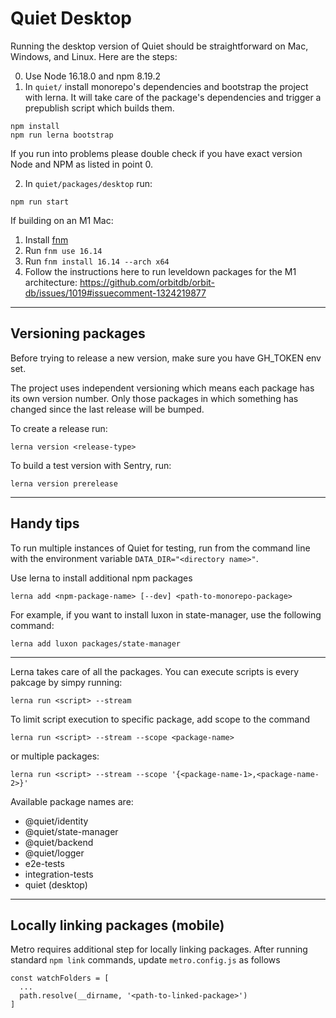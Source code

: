# Quiet Desktop

Running the desktop version of Quiet should be straightforward on Mac, Windows, and Linux. Here are the steps:

0. Use Node 16.18.0 and npm 8.19.2
1. In `quiet/` install monorepo's dependencies and bootstrap the project with lerna. It will take care of the package's dependencies and trigger a prepublish script which builds them.

```
npm install
npm run lerna bootstrap
```

If you run into problems please double check if you have exact version Node and NPM as listed in point 0.

2. In `quiet/packages/desktop` run:

```
npm run start
```

If building on an M1 Mac:
1. Install [fnm](https://github.com/Schniz/fnm)
2. Run `fnm use 16.14`
3. Run `fnm install 16.14 --arch x64`
4. Follow the instructions here to run leveldown packages for the M1 architecture: https://github.com/orbitdb/orbit-db/issues/1019#issuecomment-1324219877

----

## Versioning packages

Before trying to release a new version, make sure you have GH_TOKEN env set.

The project uses independent versioning which means each package has its own version number. Only those packages in which something has changed since the last release will be bumped.

To create a release run:

```
lerna version <release-type>
```

To build a test version with Sentry, run:

```
lerna version prerelease
```

----

## Handy tips

To run multiple instances of Quiet for testing, run from the command line with the environment variable `DATA_DIR="<directory name>"`.

Use lerna to install additional npm packages

```
lerna add <npm-package-name> [--dev] <path-to-monorepo-package>
```

For example, if you want to install luxon in state-manager, use the following command:

```
lerna add luxon packages/state-manager
```

----

Lerna takes care of all the packages. You can execute scripts is every pakcage by simpy running:

```
lerna run <script> --stream
```

To limit script execution to specific package, add scope to the command

```
lerna run <script> --stream --scope <package-name>
```

or multiple packages:

```
lerna run <script> --stream --scope '{<package-name-1>,<package-name-2>}'
```

Available package names are:
- @quiet/identity
- @quiet/state-manager
- @quiet/backend
- @quiet/logger
- e2e-tests
- integration-tests
- quiet (desktop)

----

## Locally linking packages (mobile)

Metro requires additional step for locally linking packages. After running standard ```npm link``` commands, update ```metro.config.js``` as follows

```
const watchFolders = [
  ...
  path.resolve(__dirname, '<path-to-linked-package>')
]
```

